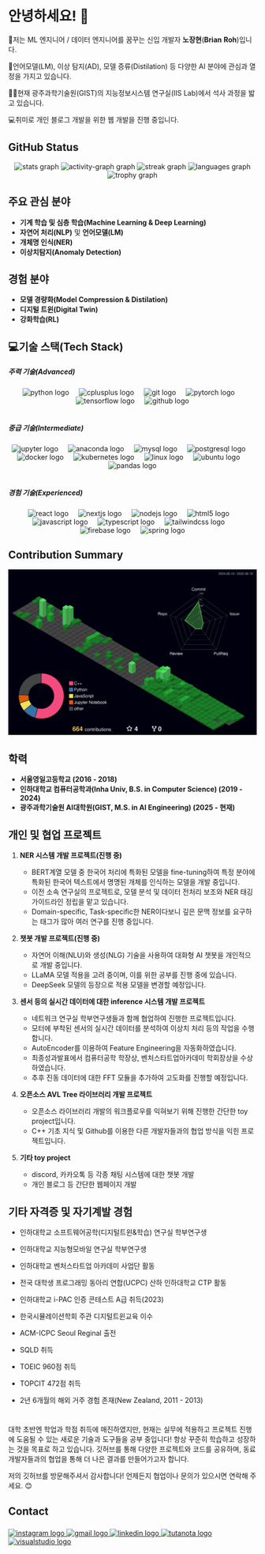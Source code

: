 <!--
**janghyunroh/janghyunroh** is a ✨ _special_ ✨ repository because its `README.md` (this file) appears on your GitHub profile.

Here are some ideas to get you started:

- 🔭 I’m currently working on ...
- 🌱 I’m currently learning ...
- 👯 I’m looking to collaborate on ...
- 🤔 I’m looking for help with ...
- 💬 Ask me about ...
- 📫 How to reach me: ...
- 😄 Pronouns: ...
- ⚡ Fun fact: ...
-->
<!--![poster]()-->

# 안녕하세요! 👋
🌱저는 ML 엔지니어 / 데이터 엔지니어를 꿈꾸는 신입 개발자 **노장현**(**Brian** **Roh**)입니다.  

🧠언어모델(LM), 이상 탐지(AD), 모델 증류(Distilation) 등 다양한 AI 분야에 관심과 열정을 가지고 있습니다. 

👨‍🎓현재 광주과학기술원(GIST)의 지능정보시스템 연구실(IIS Lab)에서 석사 과정을 밟고 있습니다.

💻취미로 개인 블로그 개발을 위한 웹 개발을 진행 중입니다.

## GitHub Status

<div align="center">
  <img src="https://github-readme-stats.vercel.app/api?username=janghyunroh&hide_title=false&hide_rank=true&show_icons=true&include_all_commits=true&count_private=true&disable_animations=false&theme=dracula&locale=en&hide_border=false" height="150" alt="stats graph"  />
  <img src="https://github-readme-activity-graph.vercel.app/graph?username=janghyunroh&theme=dracula&area=true" height="150" alt="activity-graph graph"  />
  <img src="https://streak-stats.demolab.com?user=janghyunroh&locale=en&mode=daily&theme=dracula&hide_border=false&border_radius=5&date_format=%5BY.%5Dn.j" height="150" alt="streak graph"  />
  <img src="https://github-readme-stats.vercel.app/api/top-langs?username=janghyunroh&locale=en&hide_title=false&layout=compact&card_width=320&langs_count=5&theme=dracula&hide_border=false" height="150" alt="languages graph" />
  <img src="https://github-profile-trophy.vercel.app?username=janghyunroh&theme=dracula&column=7&row=2&margin-w=10&margin-h=10&no-bg=false" height="150" alt="trophy graph"  />
</div>

## 주요 관심 분야
- **기계 학습 및 심층 학습(Machine Learning & Deep Learning)**
- **자연어 처리(NLP)** 및 **언어모델(LM)**
- **개체명 인식(NER)**
- **이상치탐지(Anomaly Detection)**

## 경험 분야
- **모델 경량화(Model Compression & Distilation)**
- **디지털 트윈(Digital Twin)**
- **강화학습(RL)**

<h2 align="left">💻기술 스택(Tech Stack)</h2>

##### 주력 기술(Advanced)
<div align="center">
  <img src="https://cdn.jsdelivr.net/gh/devicons/devicon/icons/python/python-original.svg" height="40" alt="python logo"  />
  <img width="12" />
  <img src="https://cdn.jsdelivr.net/gh/devicons/devicon/icons/cplusplus/cplusplus-original.svg" height="40" alt="cplusplus logo"  />
  <img width="12" />
  <img src="https://cdn.jsdelivr.net/gh/devicons/devicon/icons/git/git-original.svg" height="40" alt="git logo"  />
  <img width="12" />
  <img src="https://cdn.jsdelivr.net/gh/devicons/devicon/icons/pytorch/pytorch-original.svg" height="40" alt="pytorch logo"  />
  <img width="12" />
  <img src="https://cdn.jsdelivr.net/gh/devicons/devicon/icons/tensorflow/tensorflow-original.svg" height="40" alt="tensorflow logo"  />
  <img width="12" />
  <img src="https://cdn.jsdelivr.net/gh/devicons/devicon/icons/github/github-original.svg" height="40" alt="github logo"  />
</div>

<br clear="both">

##### 중급 기술(Intermediate)
<div align="center">
  <img src="https://img.shields.io/badge/Jupyter-F37626?logo=jupyter&logoColor=black&style=for-the-badge" height="30" alt="jupyter logo"  />
  <img width="12" />
  <img src="https://img.shields.io/badge/Anaconda-44A833?logo=anaconda&logoColor=white&style=for-the-badge" height="30" alt="anaconda logo"  />
  <img width="12" />
  <img src="https://img.shields.io/badge/MySQL-4479A1?logo=mysql&logoColor=white&style=for-the-badge" height="30" alt="mysql logo"  />
  <img width="12" />
  <img src="https://img.shields.io/badge/PostgreSQL-4169E1?logo=postgresql&logoColor=white&style=for-the-badge" height="30" alt="postgresql logo"  />
  <img width="12" />
  <img src="https://img.shields.io/badge/Docker-2496ED?logo=docker&logoColor=white&style=for-the-badge" height="30" alt="docker logo"  />
  <img width="12" />
  <img src="https://img.shields.io/badge/Kubernetes-326CE5?logo=kubernetes&logoColor=white&style=for-the-badge" height="30" alt="kubernetes logo"  />
  <img width="12" />
  <img src="https://img.shields.io/badge/Linux-FCC624?logo=linux&logoColor=black&style=for-the-badge" height="30" alt="linux logo"  />
  <img width="12" />
  <img src="https://img.shields.io/badge/Ubuntu-E95420?logo=ubuntu&logoColor=white&style=for-the-badge" height="30" alt="ubuntu logo"  />
  <img width="12" />
  <img src="https://img.shields.io/badge/pandas-150458?logo=pandas&logoColor=white&style=for-the-badge" height="30" alt="pandas logo"  />
</div>

<br clear="both">

##### 경험 기술(Experienced)
<div align="center">
  <img src="https://img.shields.io/badge/React-61DAFB?logo=react&logoColor=black&style=for-the-badge" height="30" alt="react logo"  />
  <img width="12" />
  <img src="https://img.shields.io/badge/Next.js-000000?logo=nextdotjs&logoColor=white&style=for-the-badge" height="30" alt="nextjs logo"  />
  <img width="12" />
  <img src="https://img.shields.io/badge/Node.js-339933?logo=nodedotjs&logoColor=white&style=for-the-badge" height="30" alt="nodejs logo"  />
  <img width="12" />
  <img src="https://img.shields.io/badge/HTML5-E34F26?logo=html5&logoColor=white&style=for-the-badge" height="30" alt="html5 logo"  />
  <img width="12" />
  <img src="https://img.shields.io/badge/JavaScript-F7DF1E?logo=javascript&logoColor=black&style=for-the-badge" height="30" alt="javascript logo"  />
  <img width="12" />
  <img src="https://img.shields.io/badge/TypeScript-3178C6?logo=typescript&logoColor=white&style=for-the-badge" height="30" alt="typescript logo"  />
  <img width="12" />
  <img src="https://img.shields.io/badge/Tailwind CSS-06B6D4?logo=tailwindcss&logoColor=black&style=for-the-badge" height="30" alt="tailwindcss logo"  />
  <img width="12" />
  <img src="https://img.shields.io/badge/Firebase-FFCA28?logo=firebase&logoColor=black&style=for-the-badge" height="30" alt="firebase logo"  />
  <img width="12" />
  <img src="https://img.shields.io/badge/Spring-6DB33F?logo=spring&logoColor=black&style=for-the-badge" height="30" alt="spring logo"  />
</div>



<h2 align="left"></h2>

## Contribution Summary

![](./profile-3d-contrib/profile-night-green.svg)
###

## 학력
- **서울영일고등학교 (2016 - 2018)**
- **인하대학교 컴퓨터공학과(Inha Univ, B.S. in Computer Science) (2019 - 2024)**
- **광주과학기술원 AI대학원(GIST, M.S. in AI Engineering) (2025 - 현재)**


## 개인 및 협업 프로젝트
1. **NER 시스템 개발 프로젝트(진행 중)**
   - BERT계열 모델 중 한국어 처리에 특화된 모델을 fine-tuning하여 특정 분야에 특화된 한국어 텍스트에서 명명된 개체를 인식하는 모델을 개발 중입니다.
   - 이전 소속 연구실의 프로젝트로, 모델 분석 및 데이터 전처리 보조와 NER 태깅 가이드라인 정립을 맡고 있습니다. 
   - Domain-specific, Task-specific한 NER이다보니 깊은 문맥 정보를 요구하는 태그가 많아 여러 연구를 진행 중입니다. 

2. **챗봇 개발 프로젝트(진행 중)**
   - 자연어 이해(NLU)와 생성(NLG) 기술을 사용하여 대화형 AI 챗봇을 개인적으로 개발 중입니다.
   - LLaMA 모델 적용을 고려 중이며, 이를 위한 공부를 진행 중에 있습니다.
   - DeepSeek 모델의 등장으로 적용 모델을 변경할 예정입니다. 
  
3. **센서 등의 실시간 데이터에 대한 inference 시스템 개발 프로젝트** 
   - 네트워크 연구실 학부연구생들과 함께 협업하여 진행한 프로젝트입니다.
   - 모터에 부착된 센서의 실시간 데이터를 분석하여 이상치 처리 등의 작업을 수행합니다.
   - AutoEncoder를 이용하여 Feature Engineering을 자동화하였습니다. 
   - 최종성과발표에서 컴퓨터공학 학장상, 벤처스타트업아카데미 학회장상을 수상하였습니다.
   - 추후 진동 데이터에 대한 FFT 모듈을 추가하여 고도화를 진행할 예정입니다. 
  
4. **오픈소스 AVL Tree 라이브러리 개발 프로젝트**
   - 오픈소스 라이브러리 개발의 워크플로우를 익혀보기 위해 진행한 간단한 toy project입니다.
   - C++ 기초 지식 및 Github를 이용한 다른 개발자들과의 협업 방식을 익힌 프로젝트입니다.
  
5. **기타 toy project**
   - discord, 카카오톡 등 각종 채팅 시스템에 대한 챗봇 개발
   - 개인 블로그 등 간단한 웹페이지 개발

## 기타 자격증 및 자기계발 경험
 - 인하대학교 소프트웨어공학(디지털트윈&학습) 연구실 학부연구생
 - 인하대학교 지능형모바일 연구실 학부연구생
   
 - 인하대학교 벤처스타트업 아카데미 사업단 활동
 - 전국 대학생 프로그래밍 동아리 연합(UCPC) 산하 인하대학교 CTP 활동 
 - 인하대학교 i-PAC 인증 콘테스트 A급 취득(2023)
 - 한국시뮬레이션학회 주관 디지털트윈교육 이수
 - ACM-ICPC Seoul Reginal 출전
   
 - SQLD 취득
 - TOEIC 960점 취득
 - TOPCIT 472점 취득
 - 2년 6개월의 해외 거주 경험 존재(New Zealand, 2011 - 2013)

# 

대학 초반엔 학업과 학점 취득에 매진하였지만, 현재는 실무에 적용하고 프로젝트 진행에 도움될 수 있는 새로운 기술과 도구들을 공부 중입니다!
항상 꾸준히 학습하고 성장하는 것을 목표로 하고 있습니다. 깃허브를 통해 다양한 프로젝트와 코드를 공유하며, 동료 개발자들과의 협업을 통해 더 나은 결과를 만들어가고자 합니다.

저의 깃허브를 방문해주셔서 감사합니다! 언제든지 협업이나 문의가 있으시면 연락해 주세요. 😊



<h2 align="left">Contact</h2>

###

<div align="left">
  <a href="https://www.instagram.com/janghyunroh/" target="_blank">
    <img src="https://img.shields.io/static/v1?message=Instagram&logo=instagram&label=&color=E4405F&logoColor=white&labelColor=&style=for-the-badge" height="35" alt="instagram logo"  />
  </a>
  <a href="mailto:janghyun0609@gmail.com" target="_blank">
    <img src="https://img.shields.io/static/v1?message=Gmail&logo=gmail&label=&color=D14836&logoColor=white&labelColor=&style=for-the-badge" height="35" alt="gmail logo"  />
  </a>
  <a href="https://www.linkedin.com/in/%EC%9E%A5%ED%98%84-%EB%85%B8-98505029a/?trk=opento_sprofile_details" target="_blank">
    <img src="https://img.shields.io/static/v1?message=LinkedIn&logo=linkedin&label=&color=0077B5&logoColor=white&labelColor=&style=for-the-badge" height="35" alt="linkedin logo"  />
  </a>
  <a href="https://solved.ac/profile/janghyunroh" target="_blank">
    <img src="https://img.shields.io/static/v1?message=Baekjoon&logo=tutanota&label=&color=18428f&logoColor=white&labelColor=&style=for-the-badge" height="35" alt="tutanota logo"  />
  </a>
  <a href="https://janghyunroh.tistory.com/" target="_blank">
    <img src="https://img.shields.io/static/v1?message=My%20Blog&logo=visualstudio&label=&color=00d58b&logoColor=White&labelColor=&style=for-the-badge" height="35" alt="visualstudio logo"  />
  </a>
</div>
